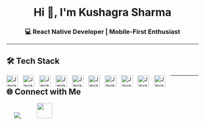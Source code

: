 <h1 align="center">Hi 👋, I'm Kushagra Sharma</h1>
<h3 align="center">💻 React Native Developer | Mobile-First Enthusiast</h3>

---

## 🛠️ Tech Stack 

<img align="left" alt="JavaScript" width="30" style="padding-right: 10px" src="https://cdn.jsdelivr.net/gh/devicons/devicon@latest/icons/javascript/javascript-original.svg" />
<img align="left" alt="JavaScript" width="30" style="padding-right: 10px" src="https://cdn.jsdelivr.net/gh/devicons/devicon@latest/icons/typescript/typescript-original.svg" />
<img align="left" alt="JavaScript" width="30" style="padding-right: 10px" src="https://cdn.jsdelivr.net/gh/devicons/devicon@latest/icons/reactnative/reactnative-original-wordmark.svg" />
<img align="left" alt="JavaScript" width="30" style="padding-right: 10px" src="https://cdn.jsdelivr.net/gh/devicons/devicon@latest/icons/expo/expo-original-wordmark.svg" />
<img align="left" alt="JavaScript" width="30" style="padding-right: 10px" src="https://cdn.jsdelivr.net/gh/devicons/devicon@latest/icons/nodejs/nodejs-original-wordmark.svg" />
<img align="left" alt="JavaScript" width="30" style="padding-right: 10px" src="https://cdn.jsdelivr.net/gh/devicons/devicon@latest/icons/express/express-original.svg" />
<img align="left" alt="JavaScript" width="30" style="padding-right: 10px" src="https://cdn.jsdelivr.net/gh/devicons/devicon@latest/icons/firebase/firebase-original-wordmark.svg" />
<img align="left" alt="JavaScript" width="30" style="padding-right: 10px" src="https://cdn.jsdelivr.net/gh/devicons/devicon@latest/icons/git/git-original.svg" />
<img align="left" alt="JavaScript" width="30" style="padding-right: 10px" src="https://cdn.jsdelivr.net/gh/devicons/devicon@latest/icons/github/github-original.svg" />
<img align="left" alt="JavaScript" width="30" style="padding-right: 10px" src="https://cdn.jsdelivr.net/gh/devicons/devicon@latest/icons/androidstudio/androidstudio-original.svg" />

---

## 🌐 Connect with Me  

<p align="left">
  <a href="https://linkedin.com/in/kushgr-shrma" target="_blank" style="margin: 0 20px;">
    <img src="https://cdn.jsdelivr.net/gh/devicons/devicon@latest/icons/linkedin/linkedin-original.svg" />
  </a>
  <a href="mailto:kushgr.shrma@gmail.com" style="margin: 0 20px;">
    <img src="https://cdn-icons-png.flaticon.com/512/732/732200.png" width="40" height="40"/>
  </a>
</p>
